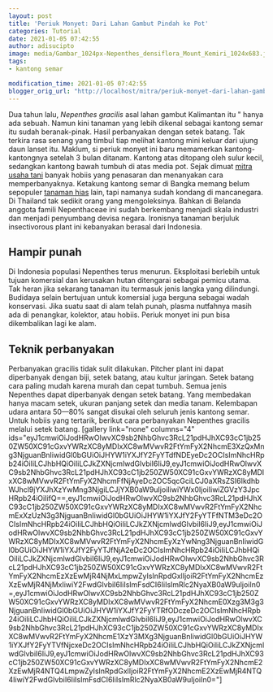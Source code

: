 ```yaml
---
layout: post
title: 'Periuk Monyet: Dari Lahan Gambut Pindah ke Pot'
categories: Tutorial
date: 2021-01-05 07:42:55
author: adisucipto
image: media/Gambar_1024px-Nepenthes_densiflora_Mount_Kemiri_1024x683.jpg
tags:
- kantong semar

modification_time: 2021-01-05 07:42:55
blogger_orig_url: "http://localhost/mitra/periuk-monyet-dari-lahan-gambut.html"
---
```


Dua tahun lalu, _Nepenthes gracilis_ asal lahan gambut Kalimantan itu " hanya
ada sebuah. Namun kini tanaman yang lebih dikenal sebagai kantong semar itu
sudah beranak-pinak. Hasil perbanyakan dengan setek batang. Tak terkira rasa
senang yang timbul tiap melihat kantong mini keluar dari ujung daun lanset
itu. Maklum, si periuk monyet ini baru memamerkan kantong-kantongnya setelah 3
bulan ditanam. Kantong atas ditopang oleh sulur kecil, sedangkan kantong bawah
tumbuh di atas media pot. Sejak dimuat [mitra usaha
tani](http://127.0.0.1/mitra/) banyak hobiis yang penasaran dan menanyakan
cara memperbanyaknya. Ketakung kantong semar di Bangka memang belum sepopuler
[tanaman hias](http://127.0.0.1/mitra/tanaman-hias "tanaman hias") lain, tapi
namanya sudah kondang di mancanegara. Di Thailand tak sedikit orang yang
mengoleksinya. Bahkan di Belanda anggota famili Nepenthaceae ini sudah
berkembang menjadi skala industri dan menjadi penyumbang devisa negara.
Ironisnya tanaman berjuluk insectivorous plant ini kebanyakan berasal dari
Indonesia.

## Hampir punah

Di Indonesia populasi Nepenthes terus menurun. Eksploitasi berlebih untuk
tujuan komersial dan kerusakan hutan ditengarai sebagai pemicu utama. Tak
heran jika sekarang tanaman itu termasuk jenis langka yang dilindungi.
Budidaya selain bertujuan untuk komersial juga berguna sebagai wadah
konservasi. Jika suatu saat di alam telah punah, plasma nutfahnya masih ada di
penangkar, kolektor, atau hobiis. Periuk monyet ini pun bisa dikembalikan lagi
ke alam.

## Teknik perbanyakan

Perbanyakan gracilis tidak sulit dilakukan. Pitcher plant ini dapat
diperbanyak dengan biji, setek batang, atau kultur jaringan. Setek batang cara
paling mudah karena murah dan cepat tumbuh. Semua jenis Nepenthes dapat
diperbanyak dengan setek batang. Yang membedakan hanya macam setek, ukuran
panjang setek dan media tanam. Kelembapan udara antara 50—80% sangat disukai
oleh seluruh jenis kantong semar. Untuk hobiis yang tertarik, berikut cara
perbanyakan Nepenthes gracilis melalui setek batang. [gallery link="none"
columns="4"
ids="eyJ1cmwiOiJodHRwOlwvXC9sb2NhbGhvc3RcL21pdHJhXC93cC1jb250ZW50XC91cGxvYWRzXC8yMDIxXC8wMVwvR2FtYmFyX2NhcmE3XzQxMng3NjguanBnIiwidGl0bGUiOiJHYW1iYXJfY2FyYTdfNDEyeDc2OCIsImNhcHRpb24iOiIiLCJhbHQiOiIiLCJkZXNjcmlwdGlvbiI6IiJ9,eyJ1cmwiOiJodHRwOlwvXC9sb2NhbGhvc3RcL21pdHJhXC93cC1jb250ZW50XC91cGxvYWRzXC8yMDIxXC8wMVwvR2FtYmFyX2NhcmFfNjAyeDc2OC5qcGciLCJ0aXRsZSI6IkdhbWJhcl9jYXJhXzYwMng3NjgiLCJjYXB0aW9uIjoiIiwiYWx0IjoiIiwiZGVzY3JpcHRpb24iOiIifQ==,eyJ1cmwiOiJodHRwOlwvXC9sb2NhbGhvc3RcL21pdHJhXC93cC1jb250ZW50XC91cGxvYWRzXC8yMDIxXC8wMVwvR2FtYmFyX2NhcmExXzUzN3g3NjguanBnIiwidGl0bGUiOiJHYW1iYXJfY2FyYTFfNTM3eDc2OCIsImNhcHRpb24iOiIiLCJhbHQiOiIiLCJkZXNjcmlwdGlvbiI6IiJ9,eyJ1cmwiOiJodHRwOlwvXC9sb2NhbGhvc3RcL21pdHJhXC93cC1jb250ZW50XC91cGxvYWRzXC8yMDIxXC8wMVwvR2FtYmFyX2NhcmEyXzYwNng3NjguanBnIiwidGl0bGUiOiJHYW1iYXJfY2FyYTJfNjA2eDc2OCIsImNhcHRpb24iOiIiLCJhbHQiOiIiLCJkZXNjcmlwdGlvbiI6IiJ9,eyJ1cmwiOiJodHRwOlwvXC9sb2NhbGhvc3RcL21pdHJhXC93cC1jb250ZW50XC91cGxvYWRzXC8yMDIxXC8wMVwvR2FtYmFyX2NhcmEzXzEwMjR4NjMxLmpwZyIsInRpdGxlIjoiR2FtYmFyX2NhcmEzXzEwMjR4NjMxIiwiY2FwdGlvbiI6IiIsImFsdCI6IiIsImRlc2NyaXB0aW9uIjoiIn0=,eyJ1cmwiOiJodHRwOlwvXC9sb2NhbGhvc3RcL21pdHJhXC93cC1jb250ZW50XC91cGxvYWRzXC8yMDIxXC8wMVwvR2FtYmFyX2NhcmE0Xzg3M3g3NjguanBnIiwidGl0bGUiOiJHYW1iYXJfY2FyYTRfODczeDc2OCIsImNhcHRpb24iOiIiLCJhbHQiOiIiLCJkZXNjcmlwdGlvbiI6IiJ9,eyJ1cmwiOiJodHRwOlwvXC9sb2NhbGhvc3RcL21pdHJhXC93cC1jb250ZW50XC91cGxvYWRzXC8yMDIxXC8wMVwvR2FtYmFyX2NhcmE1XzY3MXg3NjguanBnIiwidGl0bGUiOiJHYW1iYXJfY2FyYTVfNjcxeDc2OCIsImNhcHRpb24iOiIiLCJhbHQiOiIiLCJkZXNjcmlwdGlvbiI6IiJ9,eyJ1cmwiOiJodHRwOlwvXC9sb2NhbGhvc3RcL21pdHJhXC93cC1jb250ZW50XC91cGxvYWRzXC8yMDIxXC8wMVwvR2FtYmFyX2NhcmE2XzEwMjR4NTQ4LmpwZyIsInRpdGxlIjoiR2FtYmFyX2NhcmE2XzEwMjR4NTQ4IiwiY2FwdGlvbiI6IiIsImFsdCI6IiIsImRlc2NyaXB0aW9uIjoiIn0="]


